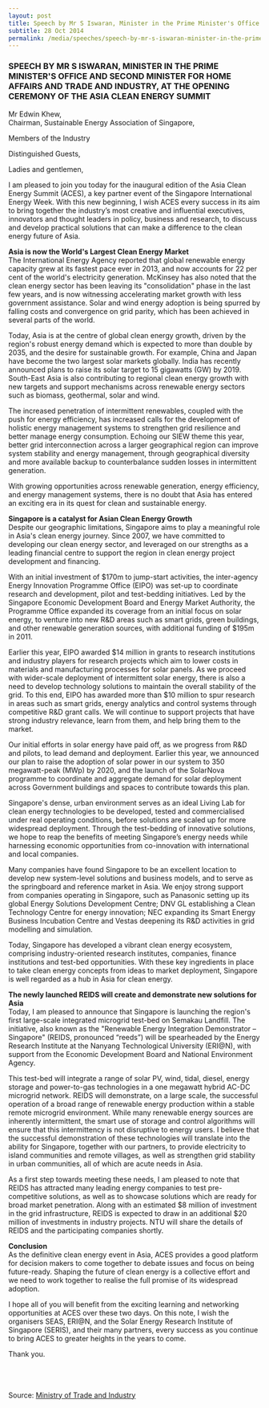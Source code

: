 ```yaml
---
layout: post
title: Speech by Mr S Iswaran, Minister in the Prime Minister's Office and Second Minister for Home Affairs and Trade and Industry, at the Opening Ceremony of the Asia Clean Energy Summit
subtitle: 28 Oct 2014
permalink: /media/speeches/speech-by-mr-s-iswaran-minister-in-the-prime-minister's-office-and-second-minister-for-home-affairs-and-trade-and-industry-at-the-opening-ceremony-of-the-asia-clean-energy-summit
---
```


### SPEECH BY MR S ISWARAN, MINISTER IN THE PRIME MINISTER'S OFFICE AND SECOND MINISTER FOR HOME AFFAIRS AND TRADE AND INDUSTRY, AT THE OPENING CEREMONY OF THE ASIA CLEAN ENERGY SUMMIT

Mr Edwin Khew,  
Chairman, Sustainable Energy Association of Singapore,

Members of the Industry

Distinguished Guests,

Ladies and gentlemen,

I am pleased to join you today for the inaugural edition of the Asia Clean Energy Summit (ACES), a key partner event of the Singapore International Energy Week. With this new beginning, I wish ACES every success in its aim to bring together the industry’s most creative and influential executives, innovators and thought leaders in policy, business and research, to discuss and develop practical solutions that can make a difference to the clean energy future of Asia.

**Asia is now the World's Largest Clean Energy Market**  
The International Energy Agency reported that global renewable energy capacity grew at its fastest pace ever in 2013, and now accounts for 22 per cent of the world's electricity generation. McKinsey has also noted that the clean energy sector has been leaving its "consolidation" phase in the last few years, and is now witnessing accelerating market growth with less government assistance. Solar and wind energy adoption is being spurred by falling costs and convergence on grid parity, which has been achieved in several parts of the world.

Today, Asia is at the centre of global clean energy growth, driven by the region's robust energy demand which is expected to more than double by 2035, and the desire for sustainable growth. For example, China and Japan have become the two largest solar markets globally. India has recently announced plans to raise its solar target to 15 gigawatts (GW) by 2019. South-East Asia is also contributing to regional clean energy growth with new targets and support mechanisms across renewable energy sectors such as biomass, geothermal, solar and wind.

The increased penetration of intermittent renewables, coupled with the push for energy efficiency, has increased calls for the development of holistic energy management systems to strengthen grid resilience and better manage energy consumption. Echoing our SIEW theme this year, better grid interconnection across a larger geographical region can improve system stability and energy management, through geographical diversity and more available backup to counterbalance sudden losses in intermittent generation.

With growing opportunities across renewable generation, energy efficiency, and energy management systems, there is no doubt that Asia has entered an exciting era in its quest for clean and sustainable energy.

**Singapore is a catalyst for Asian Clean Energy Growth**  
Despite our geographic limitations, Singapore aims to play a meaningful role in Asia's clean energy journey. Since 2007, we have committed to developing our clean energy sector, and leveraged on our strengths as a leading financial centre to support the region in clean energy project development and financing.

With an initial investment of $170m to jump-start activities, the inter-agency Energy Innovation Programme Office (EIPO) was set-up to coordinate research and development, pilot and test-bedding initiatives. Led by the Singapore Economic Development Board and Energy Market Authority, the Programme Office expanded its coverage from an initial focus on solar energy, to venture into new R&D areas such as smart grids, green buildings, and other renewable generation sources, with additional funding of $195m in 2011.

Earlier this year, EIPO awarded $14 million in grants to research institutions and industry players for research projects which aim to lower costs in materials and manufacturing processes for solar panels. As we proceed with wider-scale deployment of intermittent solar energy, there is also a need to develop technology solutions to maintain the overall stability of the grid. To this end, EIPO has awarded more than $10 million to spur research in areas such as smart grids, energy analytics and control systems through competitive R&D grant calls. We will continue to support projects that have strong industry relevance, learn from them, and help bring them to the market.

Our initial efforts in solar energy have paid off, as we progress from R&D and pilots, to lead demand and deployment. Earlier this year, we announced our plan to raise the adoption of solar power in our system to 350 megawatt-peak (MWp) by 2020, and the launch of the SolarNova programme to coordinate and aggregate demand for solar deployment across Government buildings and spaces to contribute towards this plan.

Singapore's dense, urban environment serves as an ideal Living Lab for clean energy technologies to be developed, tested and commercialised under real operating conditions, before solutions are scaled up for more widespread deployment. Through the test-bedding of innovative solutions, we hope to reap the benefits of meeting Singapore’s energy needs while harnessing economic opportunities from co-innovation with international and local companies.

Many companies have found Singapore to be an excellent location to develop new system-level solutions and business models, and to serve as the springboard and reference market in Asia. We enjoy strong support from companies operating in Singapore, such as Panasonic setting up its global Energy Solutions Development Centre; DNV GL establishing a Clean Technology Centre for energy innovation; NEC expanding its Smart Energy Business Incubation Centre and Vestas deepening its R&D activities in grid modelling and simulation.

Today, Singapore has developed a vibrant clean energy ecosystem, comprising industry-oriented research institutes, companies, finance institutions and test-bed opportunities. With these key ingredients in place to take clean energy concepts from ideas to market deployment, Singapore is well regarded as a hub in Asia for clean energy.

**The newly launched REIDS will create and demonstrate new solutions for Asia**  
Today, I am pleased to announce that Singapore is launching the region's first large-scale integrated microgrid test-bed on Semakau Landfill. The initiative, also known as the "Renewable Energy Integration Demonstrator – Singapore" (REIDS, pronounced “reeds”) will be spearheaded by the Energy Research Institute at the Nanyang Technological University (ERI@N), with support from the Economic Development Board and National Environment Agency.

This test-bed will integrate a range of solar PV, wind, tidal, diesel, energy storage and power-to-gas technologies in a one megawatt hybrid AC-DC microgrid network. REIDS will demonstrate, on a large scale, the successful operation of a broad range of renewable energy production within a stable remote microgrid environment. While many renewable energy sources are inherently intermittent, the smart use of storage and control algorithms will ensure that this intermittency is not disruptive to energy users. I believe that the successful demonstration of these technologies will translate into the ability for Singapore, together with our partners, to provide electricity to island communities and remote villages, as well as strengthen grid stability in urban communities, all of which are acute needs in Asia.

As a first step towards meeting these needs, I am pleased to note that REIDS has attracted many leading energy companies to test pre-competitive solutions, as well as to showcase solutions which are ready for broad market penetration. Along with an estimated $8 million of investment in the grid infrastructure, REIDS is expected to draw in an additional $20 million of investments in industry projects. NTU will share the details of REIDS and the participating companies shortly.

**Conclusion**  
As the definitive clean energy event in Asia, ACES provides a good platform for decision makers to come together to debate issues and focus on being future-ready. Shaping the future of clean energy is a collective effort and we need to work together to realise the full promise of its widespread adoption.

I hope all of you will benefit from the exciting learning and networking opportunities at ACES over these two days. On this note, I wish the organisers SEAS, ERI@N, and the Solar Energy Research Institute of Singapore (SERIS), and their many partners, every success as you continue to bring ACES to greater heights in the years to come.

Thank you.
<br><br><br><br>

Source: [<a href="https://www.mti.gov.sg/" target="_blank">Ministry of Trade and Industry</a>](https://www.mti.gov.sg/)
